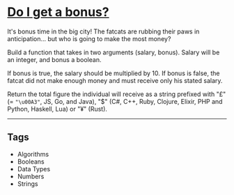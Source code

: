# [Do I get a bonus?](https://www.codewars.com/kata/56f6ad906b88de513f000d96)

It's bonus time in the big city! The fatcats are rubbing their paws in anticipation... but who is going to make the most money?

Build a function that takes in two arguments (salary, bonus). Salary will be an integer, and bonus a boolean.

If bonus is true, the salary should be multiplied by 10. If bonus is false, the fatcat did not make enough money and must receive only his stated salary.

Return the total figure the individual will receive as a string prefixed with "£" (= `"\u00A3"`, JS, Go, and Java), "\$" (C#, C++, Ruby, Clojure, Elixir, PHP and Python, Haskell, Lua) or "¥" (Rust).

---

## Tags

- Algorithms
- Booleans
- Data Types
- Numbers
- Strings
